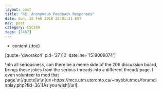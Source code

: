 ```yaml
---
layout: post
title: "RE: Anonymous Feedback Responses"
date: Sun, 18 Feb 2018 22:01:21 EST
nav: post
category: CSC209
tags: [7467]
---
```


* content
{:toc}

[quote='dworako4' pid='27110' dateline='1519009074']
<!-- more -->
<p>\nIn all seriousness, can there be a meme side of the 209 discussion board, brings these jokes from the serious threads into a different thread/ page. I even volunteer to mod that page.\n[/quote]\n\n[url=https://mcs.utm.utoronto.ca/~mybb/utmcs/forumdisplay.php?fid=361]As you wish[/url].</p>
